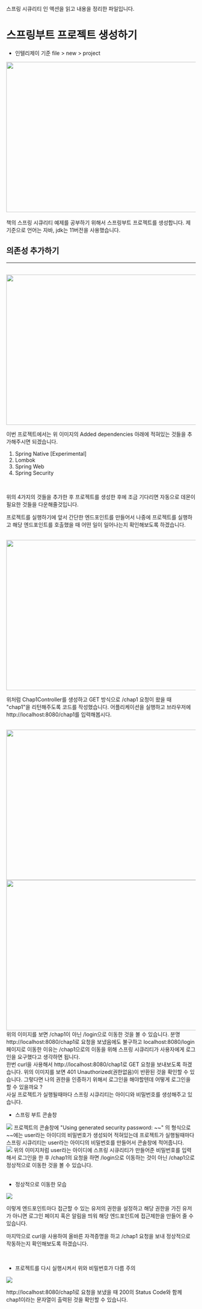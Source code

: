 <br>
스프링 시큐리티 인 액션을 읽고 내용을 정리한 파일입니다.

<br>

# 스프링부트 프로젝트 생성하기

- 인텔리제이 기준 file > new > project

<img src="./images/1.png" width="600px" height="400px">
<br>
<br>
책의 스프링 시큐리티 예제를 공부하기 위해서 스프링부트 프로젝트를 생성합니다.
제 기준으로 언어는 자바, jdk는 11버전을 사용했습니다.

<br>

## 의존성 추가하기
--- 
<br>
<img src="./images/2.png" width="600px" height="400px">

이번 프로젝트에서는 위 이미지의 Added dependencies 아래에 적혀있는 것들을 추가해주시면 되겠습니다.

1. Spring Native [Experimental]
2. Lombok
3. Spring Web
4. Spring Security

<br>

위의 4가지의 것들을 추가한 후 프로젝트를 생성한 후에 조금 기다리면 자동으로 데몬이 필요한 것들을 다운해줄것입니다.

프로젝트를 실행하기에 앞서 간단한 엔드포인트를 만들어서 나중에 프로젝트를 실행하고 해당 엔드포인트를 호출했을 때 어떤 일이 일어나는지 확인해보도록 하겠습니다.

<br>
<img src="./images/3.png" width="800px" height="400px">

위처럼 Chap1Controller를 생성하고 GET 방식으로 /chap1 요청이 왔을 때 "chap1"을 리턴해주도록 코드를 작성했습니다. 어플리케이션을 실행하고 브라우저에 http://localhost:8080/chap1를 입력해봅시다.

<br>

<img src="./images/4.png" width="800px" height="400px">

<br>

<img src="./images/5.png" width="800px" height="400px">
위의 이미지를 보면 /chap1이 아닌 /login으로 이동한 것을 볼 수 있습니다. 
분명 http://localhost:8080/chap1로 요청을 보냈음에도 불구하고 localhost:8080/login 페이지로 이동한 이유는 /chap1으로의 이동을 위해 스프링 시큐리티가 사용자에게 로그인을 요구했다고 생각하면 됩니다.

<br>
한번 curl을 사용해서 http://localhost:8080/chap1로 GET 요청을 보내보도록 하겠습니다.
위의 이미지를 보면 401 Unauthorized(권한없음)이 반환된 것을 확인할 수 있습니다. 그렇다면 나의 권한을 인증하기 위해서 로그인을 해야할텐데 어떻게 로그인을 할 수 있을까요 ?

<br>
사실 프로젝트가 실행될때마다 스프링 시큐리티는 아이디와 비밀번호를 생성해주고 있습니다.

<br>

- 스프링 부트 콘솔창 

<img src="./images/6.png">
프로젝트의 콘솔창에 "Using generated security password: ~~" 의 형식으로 ~~에는 user라는 아이디의 비밀번호가 생성되어 적혀있는데 프로젝트가 실행될때마다 스프링 시큐리티는 user라는 아이디의 비밀번호를 만들어서 콘솔창에 적어줍니다.

<br>

<img src="./images/7.png">
위의 이미지처럼 user라는 아이디에 스프링 시큐리티가 만들어준 비밀번호를 입력해서 로그인을 한 후 /chap1의 요청을 하면 /login으로 이동하는 것이 아닌 /chap1으로 정상적으로 이동한 것을 볼 수 있습니다.

<br>
<br>

- 정상적으로 이동한 모습

<img src="./images/8.png">

이렇게 엔드포인트마다 접근할 수 있는 유저의 권한을 설정하고 해당 권한을 가진 유저가 아니면 로그인 페이지 혹은 알림을 띄워 해당 엔드포인트에 접근제한을 만들어 줄 수 있습니다.


마지막으로 curl을 사용하여 올바른 자격증명을 하고 /chap1 요청을 보내 정상적으로 작동하는지 확인해보도록 하겠습니다.

<br>

- 프로젝트를 다시 실행시켜서 위와 비밀번호가 다름 주의

<img src="./images/9.png">

http://localhost:8080/chap1로 요청을 보냈을 때 200의 Status Code와 함께 chap1이라는 문자열이 출력된 것을 확인할 수 있습니다.





